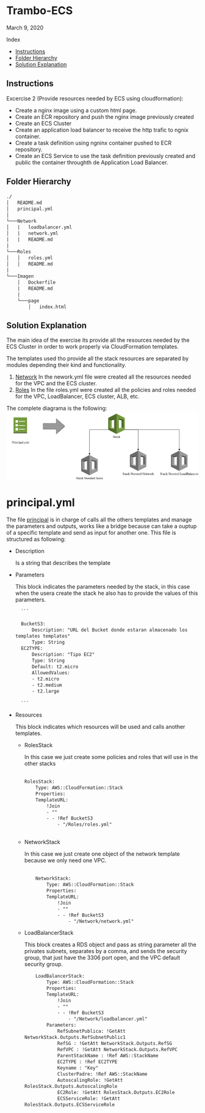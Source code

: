 # Trambo-ECS
March 9, 2020

Index
- [Instructions](#Instructions)
- [Folder Hierarchy](#Folder-Hierarchy)
- [Solution Explanation](#Solution-Explanation)

## Instructions

Excercise 2 (Provide resources needed by ECS using cloudformation):
- Create a nginx image using a custom html page.
- Create an ECR repository and push the nginx image previously created
- Create an ECS Cluster
- Create an application load balancer to receive the http trafic to ngnix container.
- Create a task definition using ngninx container pushed to ECR repository.
- Create an ECS Service to use the task definition previously created and public the container throughth de Application Load Balancer.

## Folder Hierarchy

```
./
│   README.md
│   principal.yml    
│
└───Network
│   |   loadbalancer.yml
│   |   network.yml
|   |   README.md
|   
└───Roles
│   │   roles.yml
│   │   README.md
|   
└───Imagen
    │   Dockerfile
    |   README.md
    |
    └───page
        │   index.html 
```

## Solution Explanation
The main idea of the exercise its provide all the resources needed by the ECS Cluster in order to work properly via CloudFormation templates.

The templates used tho provide all the stack resources are separated by modules depending their kind and functionality.
1. [Network](/Network)
    In the nework.yml file were created all the resources needed for the VPC and the ECS cluster.
2. [Roles](/Role)
    In the file roles.yml were created all the policies and roles needed for the VPC, LoadBalancer, ECS cluster, ALB, etc.

The complete diagrama is the following:
![alt text](/Pictures/Pic1.png)

# principal.yml
The file [principal](/principal.yml) is in charge of calls all the others templates and manage the parameters and outputs, works like a bridge because can take a ouptup of a specific template and send as input for another one. This file is structured as following:

- Description

    Is a string that describes the template
- Parameters

    This block indicates the parameters needed by the stack, in this case when the usera create the stack he also has to provide the values of this parameters.
    

        ```

        BucketS3: 
            Description: "URL del Bucket donde estaran almacenado los templates templates"
            Type: String
        EC2TYPE:
            Description: "Tipo EC2"
            Type: String
            Default: t2.micro
            AllowedValues: 
            - t2.micro
            - t2.medium
            - t2.large

        ```
- Resources

    This block indicates which resources will be used and calls another templates.

    - RolesStack

        In this case we just create some policies and roles that will use in the other stacks
        ```

        RolesStack: 
            Type: AWS::CloudFormation::Stack
            Properties: 
            TemplateURL:
                !Join
                - ""
                - - !Ref BucketS3
                    - "/Roles/roles.yml"

        
        ```

    - NetworkStack

        In this case we just create one object of the network template because we only need one VPC.
        ```

            NetworkStack: 
                Type: AWS::CloudFormation::Stack
                Properties: 
                TemplateURL: 
                    !Join
                    - ""
                    - - !Ref BucketS3
                        - "/Network/network.yml"
        
        ```

    - LoadBalancerStack

        This block creates a RDS object and pass as string parameter all the privates subnets, separates by a comma, and sends the security group, that just have the 3306 port open, and the VPC default security group.

        ```
            LoadBalancerStack: 
                Type: AWS::CloudFormation::Stack
                Properties: 
                TemplateURL: 
                    !Join
                    - ""
                    - - !Ref BucketS3
                        - "/Network/loadbalancer.yml"
                Parameters:
                    RefSubnetPublica: !GetAtt NetworkStack.Outputs.RefSubnetPublic1
                    RefSG : !GetAtt NetworkStack.Outputs.RefSG
                    RefVPC : !GetAtt NetworkStack.Outputs.RefVPC
                    ParentStackName : !Ref AWS::StackName
                    EC2TYPE : !Ref EC2TYPE
                    Keyname : "Key"
                    ClusterPadre: !Ref AWS::StackName
                    AutoscalingRole: !GetAtt RolesStack.Outputs.AutoscalingRole
                    EC2Role: !GetAtt RolesStack.Outputs.EC2Role
                    ECSServiceRole: !GetAtt RolesStack.Outputs.ECSServiceRole

        ```